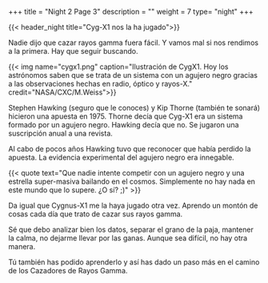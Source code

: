 +++
title = "Night 2 Page 3"
description = ""
weight = 7
type= "night"
+++

{{< header_night title="Cyg-X1 nos la ha jugado">}}

Nadie dijo que cazar rayos gamma fuera fácil. Y vamos mal si nos rendimos a la primera. Hay que seguir buscando.

{{< img name="cygx1.png" caption="Ilustración de CygX1. Hoy los astrónomos saben que se trata de un sistema con un agujero negro gracias a las observaciones hechas en radio, óptico y rayos-X." credit="NASA/CXC/M.Weiss">}}

Stephen Hawking (seguro que le conoces) y Kip Thorne (también te sonará) hicieron una apuesta en 1975. Thorne decía que Cyg-X1 era un sistema formado por un agujero negro. Hawking decía que no. Se jugaron una suscripción anual a una revista.

Al cabo de pocos años Hawking tuvo que reconocer que había perdido la apuesta. La evidencia experimental del agujero negro era innegable.

{{< quote
    text="Que nadie intente competir con un agujero negro y una estrella super-masiva bailando en el cosmos. Simplemente no hay nada en este mundo que lo supere. ¿O sí? ;)" >}}

Da igual que Cygnus-X1 me la haya jugado otra vez. Aprendo un montón de cosas cada día que trato de cazar sus rayos gamma.

Sé que debo analizar bien los datos, separar el grano de la paja, mantener la calma, no dejarme llevar por las ganas. Aunque sea difícil, no hay otra manera.

Tú también has podido aprenderlo y así has dado un paso más en el camino de los Cazadores de Rayos Gamma.
